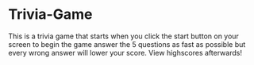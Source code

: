 # Trivia-Game
This is a trivia game that starts when you click the start button on your screen to begin the game answer the 5 questions as fast as possible but every wrong answer will lower your score. View highscores afterwards!
